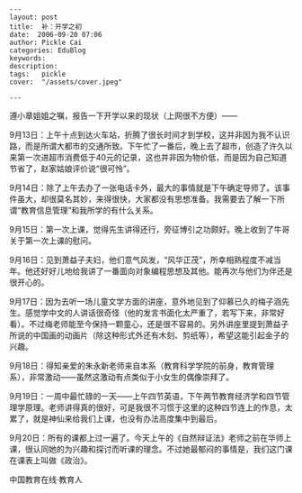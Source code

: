 
    ---
    layout: post  
    title:  补：开学之初  
    date:  2006-09-20 07:06  
    author: Pickle Cai  
    categories: EduBlog  
    keywords: 
    description:   
    tags:	pickle   
    cover:  "/assets/cover.jpeg"  

    ---  
    
遵小章姐姐之嘱，报告一下开学以来的现状（上网很不方便）——



9月13日：上午十点到达火车站，折腾了很长时间才到学校，这并非因为我不认识路，而是所谓大都市的交通所致。下午忙了一番后，晚上去了超市，创造了许久以来第一次进超市消费低于40元的记录，这也并非因为物价低，而是因为自己知道节省了，赵家姑娘评价说“很可怜”。



9月14日：除了上午去办了一张电话卡外，最大的事情就是下午确定导师了。该事件虽大，却很莫名其妙，来得很快，大家都没有思想准备。我需要去了解一下所谓“教育信息管理”和我所学的有什么关系。



9月15日：第一次上课，觉得先生讲得还行，旁征博引之功颇好。晚上收到了牛哥关于第一次上课的慰问。



9月16日：见到萧益子夫妇，他们意气风发，“风华正茂”，所幸相熟程度不减当年。他还好好儿地给我讲了一番面向对象编程思想及其他。能再次与他们为伴还是很开心的。



9月17日：因为去听一场儿童文学方面的讲座，意外地见到了仰慕已久的梅子涵先生。感觉学中文的人讲话很奇怪（他的发言书面化太严重了，若写下来，非常好看）。不过梅老师能至今保持一颗童心，还是很不容易的。另外讲座里提到萧益子所说的中国画的动画片（除这种形式外还有木刻、剪纸等），希望这能引起金子的兴趣。



9月18日：得知亲爱的朱永新老师来自本系（教育科学学院的前身，教育管理系），非常激动——虽然这激动有点类似于小女生的偶像崇拜了。



9月19日：一周中最忙碌的一天——上午四节英语，下午两节教育经济学和四节管理学原理。老师讲得真的很好，可是我很不习惯于这里的这种四节连上的作息，太累了，就是神仙来给我们上课，也没有办法高度集中到最后。



9月20日：所有的课都上过一遍了。今天上午的《自然辩证法》老师之前在华师上课，很认同她的为兴趣和探讨而听课的理念。不过她最郁闷的事情是，我们这门课在课表上叫做《政治》。



 



		    
 中国教育在线·教育人

